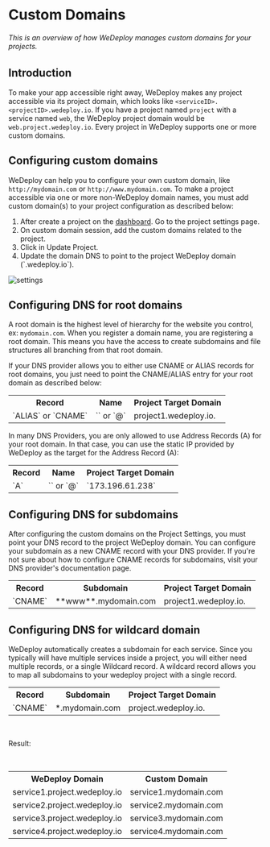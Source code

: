 # Custom Domains

###### This is an overview of how WeDeploy manages custom domains for your projects.

<!-- <article id="introduction"> -->

## Introduction

To make your app accessible right away, WeDeploy makes any project accessible via its project domain, which looks like `<serviceID>.<projectID>.wedeploy.io`. If you have a project named `project` with a service named `web`, the WeDeploy project domain would be `web.project.wedeploy.io`. Every project in WeDeploy supports one or more custom domains.

<!-- </article> -->

<!-- <article id="configuring-custom-domains"> -->

## Configuring custom domains

WeDeploy can help you to configure your own custom domain, like `http://mydomain.com` or `http://www.mydomain.com`.
To make a project accessible via one or more non-WeDeploy domain names, you must add custom domain(s) to your project configuration as described below:

<ol class="list list--numeric">
  <li>After create a project on the <a href="http://dashboard.wedeploy.com">dashboard</a>. Go to the project settings page.</li>
  <li>On custom domain session, add the custom domains related to the project.</li>
  <li>Click in Update Project.</li>
  <li>Update the domain DNS to point to the project WeDeploy domain (`<projectID>.wedeploy.io`).</li>
</ol>

![settings](https://cloud.githubusercontent.com/assets/301291/19607402/73aca3b6-977e-11e6-82d6-e3374d3aa6ed.png)

<!-- </article> -->

<!-- <article id="configuring-dns-for-root-domains"> -->

## Configuring DNS for root domains

A root domain is the highest level of hierarchy for the website you control, ex: `mydomain.com`. When you register a domain name, you are registering a root domain. This means you have the access to create subdomains and file structures all branching from that root domain.

If your DNS provider allows you to either use CNAME or ALIAS records for root domains, you just need to point the CNAME/ALIAS entry for your root domain as described below:

<table class="table">
  <tr>
    <th>Record</th> <th>Name</th> <th>Project Target Domain</th>
  </tr>
  <tr>
    <td>`ALIAS` or `CNAME`</td> <td>`<empty>` or `@`</td> <td>project1.wedeploy.io.</td>
  </tr>
</table>

In many DNS Providers, you are only allowed to use Address Records (A) for your root domain. In that case, you can use the static IP provided by WeDeploy as the target for the Address Record (A):

<table class="table">
  <tr>
    <th>Record</th> <th>Name</th> <th>Project Target Domain</th>
  </tr>
  <tr>
    <td>`A`</td> <td>`<empty>` or `@`</td> <td>`173.196.61.238`</td>
  </tr>
</table>

<!-- </article> -->

<!-- <article id="configuring-dns-for-custom-domains"> -->

## Configuring DNS for subdomains

After configuring the custom domains on the Project Settings, you must point your DNS record to the project WeDeploy domain. You can configure your subdomain as a new CNAME record with your DNS provider. If you're not sure about how to configure CNAME records for subdomains, visit your DNS provider's documentation page.

<table class="table">
  <tr>
    <th>Record</th> <th>Subdomain</th> <th>Project Target Domain</th>
  </tr>
  <tr>
    <td>`CNAME`</td> <td>**www**.mydomain.com</td> <td>project1.wedeploy.io.</td>
  </tr>
</table>

<!-- </article> -->


<!-- <article id="wildcard-domain"> -->

## Configuring DNS for wildcard domain

WeDeploy automatically creates a subdomain for each service. Since you typically will have multiple services inside a project, you will either need multiple records, or a single Wildcard record. A wildcard record allows you to map all subdomains to your wedeploy project with a single record.

<table class="table">
  <tr>
    <th>Record</th> <th>Subdomain</th> <th>Project Target Domain</th>
  </tr>
  <tr>
    <td>`CNAME`</td> <td>*.mydomain.com</td> <td>project.wedeploy.io.</td>
  </tr>
</table>

<br>

Result:

<br>

<table class="table">
  <tr>
    <th>WeDeploy Domain</th> <th>Custom Domain</th>
  </tr>
  <tr>
    <td>service1.project.wedeploy.io</td> <td>service1.mydomain.com</td>
  </tr>
  <tr>
    <td>service2.project.wedeploy.io</td> <td>service2.mydomain.com</td>
  </tr>
  <tr>
    <td>service3.project.wedeploy.io</td> <td>service3.mydomain.com</td>
  </tr>
  <tr>
    <td>service4.project.wedeploy.io</td> <td>service4.mydomain.com</td>
  </tr>
</table>

<!-- </article> -->
